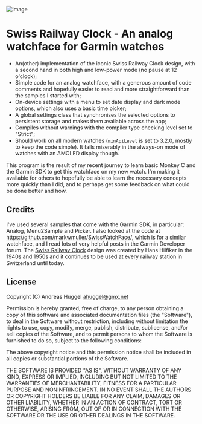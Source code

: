 ![image](https://user-images.githubusercontent.com/972802/211146459-4acc8a60-0c2f-4bf3-acf8-0270906968ab.png)

# Swiss Railway Clock - An analog watchface for Garmin watches

- An(other) implementation of the iconic Swiss Railway Clock design, with a second hand in both high and low-power mode (no pause at 12 o'clock);
- Simple code for an analog watchface, with a generous amount of code comments and hopefully easier to read and more straightforward than the samples I started with;
- On-device settings with a menu to set date display and dark mode options, which also uses a basic time picker;
- A global settings class that synchronises the selected options to persistent storage and makes them available across the app;
- Compiles without warnings with the compiler type checking level set to "Strict";
- Should work on all modern watches (```minApiLevel``` is set to 3.2.0, mostly to keep the code simple). It fails miserably in the always-on mode of watches with an AMOLED display though.

This program is the result of my recent journey to learn basic Monkey C and the Garmin SDK to get this watchface on my 
new watch. I'm making it available for others to hopefully be able to learn the necessary concepts more quickly than I did, 
and to perhaps get some feedback on what could be done better and how.

## Credits

I've used several samples that come with the Garmin SDK, in particular: Analog, Menu2Sample and Picker.
I also looked at the code at https://github.com/markwmuller/SwissWatchFace/, which is for a similar watchface, and
I read lots of very helpful posts in the Garmin Developer forum.
The [Swiss Railway Clock] design was created by Hans Hilfiker in the 1940s and 1950s and it continues to be used at
every railway station in Switzerland until today.

[Swiss Railway Clock]: https://en.wikipedia.org/wiki/Swiss_railway_clock

## License

Copyright (C) Andreas Huggel <ahuggel@gmx.net>

Permission is hereby granted, free of charge, to any person obtaining a copy of this software
and associated documentation files (the "Software"), to deal in the Software without 
restriction, including without limitation the rights to use, copy, modify, merge, publish, 
distribute, sublicense, and/or sell copies of the Software, and to permit persons to whom the 
Software is furnished to do so, subject to the following conditions:

The above copyright notice and this permission notice shall be included in all copies or 
substantial portions of the Software.

THE SOFTWARE IS PROVIDED "AS IS", WITHOUT WARRANTY OF ANY KIND, EXPRESS OR IMPLIED, INCLUDING 
BUT NOT LIMITED TO THE WARRANTIES OF MERCHANTABILITY, FITNESS FOR A PARTICULAR PURPOSE AND 
NONINFRINGEMENT. IN NO EVENT SHALL THE AUTHORS OR COPYRIGHT HOLDERS BE LIABLE FOR ANY CLAIM, 
DAMAGES OR OTHER LIABILITY, WHETHER IN AN ACTION OF CONTRACT, TORT OR OTHERWISE, ARISING FROM, 
OUT OF OR IN CONNECTION WITH THE SOFTWARE OR THE USE OR OTHER DEALINGS IN THE SOFTWARE.
